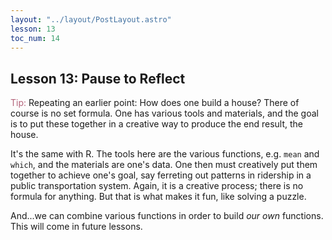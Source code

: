 ```yaml
---
layout: "../layout/PostLayout.astro"
lesson: 13
toc_num: 14
---
```

 
## <a name="pause1"> </a> Lesson 13:  Pause to Reflect

<span style="color: #b4637a;">Tip:</span>
Repeating an earlier point:
How does one build a house?  There of course is no set formula.  One has
various tools and materials, and the goal is to put these together in a
creative way to produce the end result, the house.

It's the same with R.  The tools here are the various functions, e.g.
`mean` and `which`, and the materials are one's data.  One then must
creatively put them together to achieve one's goal, say ferreting out
patterns in ridership in a public transportation system.  Again, it is a
creative process; there is no formula for anything.  But that is what
makes it fun, like solving a puzzle.

And...we can combine various functions in order to build *our own*
functions.  This will come in future lessons.
